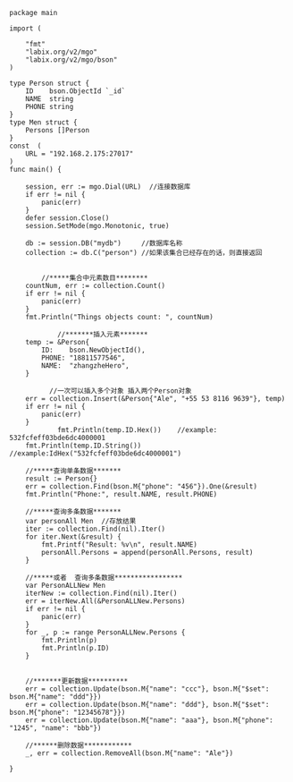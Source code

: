 	package main

	import (
	
		"fmt"
		"labix.org/v2/mgo"
		"labix.org/v2/mgo/bson"
	)

	type Person struct {
		ID    bson.ObjectId `_id`
		NAME  string
		PHONE string
	}
	type Men struct {
		Persons []Person
	}
	const  (
		URL = "192.168.2.175:27017"
	)
	func main() {

		session, err := mgo.Dial(URL)  //连接数据库
		if err != nil {
			panic(err)
		}
		defer session.Close()
		session.SetMode(mgo.Monotonic, true)

		db := session.DB("mydb")     //数据库名称
		collection := db.C("person") //如果该集合已经存在的话，则直接返回


            //*****集合中元素数目********
		countNum, err := collection.Count()
		if err != nil {
			panic(err)
		}
		fmt.Println("Things objects count: ", countNum)

                //*******插入元素*******
		temp := &Person{
			ID:    bson.NewObjectId(),
			PHONE: "18811577546",
			NAME:  "zhangzheHero",
		}
		
              //一次可以插入多个对象 插入两个Person对象
		err = collection.Insert(&Person{"Ale", "+55 53 8116 9639"}, temp)
		if err != nil {
			panic(err)
		}
                fmt.Println(temp.ID.Hex())    //example: 532fcfeff03bde6dc4000001
		fmt.Println(temp.ID.String()) //example:IdHex("532fcfeff03bde6dc4000001")
		
		//*****查询单条数据*******
		result := Person{}
		err = collection.Find(bson.M{"phone": "456"}).One(&result)
		fmt.Println("Phone:", result.NAME, result.PHONE)
		
		//*****查询多条数据*******
		var personAll Men  //存放结果
		iter := collection.Find(nil).Iter()
		for iter.Next(&result) {
			fmt.Printf("Result: %v\n", result.NAME)
			personAll.Persons = append(personAll.Persons, result)
		}
		
		//*****或者  查询多条数据*****************
		var PersonALLNew Men
		iterNew := collection.Find(nil).Iter()
		err = iterNew.All(&PersonALLNew.Persons)
		if err != nil {
			panic(err)
		}
		for _, p := range PersonALLNew.Persons {
			fmt.Println(p)
			fmt.Println(p.ID)
		}

		
		//*******更新数据**********
		err = collection.Update(bson.M{"name": "ccc"}, bson.M{"$set": bson.M{"name": "ddd"}})
		err = collection.Update(bson.M{"name": "ddd"}, bson.M{"$set": bson.M{"phone": "12345678"}})
	 	err = collection.Update(bson.M{"name": "aaa"}, bson.M{"phone": "1245", "name": "bbb"})
		
		//******删除数据************
		_, err = collection.RemoveAll(bson.M{"name": "Ale"})

	}
